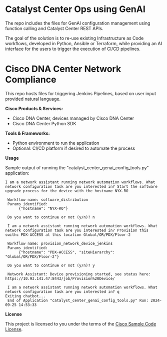 # Catalyst Center Ops using GenAI
The repo includes the files for GenAI configuration management using function calling and Catalyst Center REST APIs.

The goal of the solution is to re-use existing Infrastructure as Code workflows, developed in Python, Ansible or Terraform, while providing an AI interface for the users to trigger the execution of CI/CD pipelines. 

# Cisco DNA Center Network Compliance

This repo hosts files for triggering Jenkins Pipelines, based on user input provided natural language.

**Cisco Products & Services:**

 - Cisco DNA Center, devices managed by Cisco DNA Center
 - Cisco DNA Center Python SDK

**Tools & Frameworks:**

- Python environment to run the application
- Optional: CI/CD platform if desired to automate the process

**Usage**

Sample output of running the "catalyst_center_genai_config_tools.py" application:

```shell
I am a network assistant running network automation workflows. What network configuration task are you interested in? Start the software upgrade process for the device with the hostname NYX-RO

 Workflow name: software_distribution
 Params identified: 
      {"hostname": "NYX-RO"}

 Do you want to continue or not (y/n)? n

 I am a network assistant running network automation workflows. What network configuration task are you interested in? Provision this swithc PDX-ACCESS at this location Global/OR/PDX/Floor-2

 Workflow name: provision_network_device_jenkins
 Params identified: 
      {"hostname": "PDX-ACCESS", "siteHierarchy": "Global/OR/PDX/Floor-2"}

 Do you want to continue or not (y/n)? y

 Network Assistant: Device provisioning started, see status here: https://10.93.141.47:8443/job/Provision%20Device/

 I am a network assistant running network automation workflows. What network configuration task are you interested in? q
Exiting chatbot...
 End of Application "catalyst_center_genai_config_tools.py" Run: 2024-09-25 14:53:33

```


**License**

This project is licensed to you under the terms of the [Cisco Sample Code License](./LICENSE).


